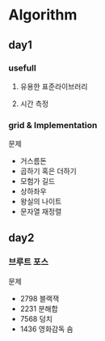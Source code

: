 # Algorithm

## day1

### usefull

1. 유용한 표준라이브러리

2. 시간 측정

### grid & Implementation

문제

- 거스름돈
- 곱하기 혹은 더하기
- 모험가 길드
- 상하좌우
- 왕실의 나이트
- 문자열 재정렬

## day2

### 브루트 포스

문제

- 2798 블랙잭
- 2231 분해합
- 7568 덩치
- 1436 영화감독 숌
